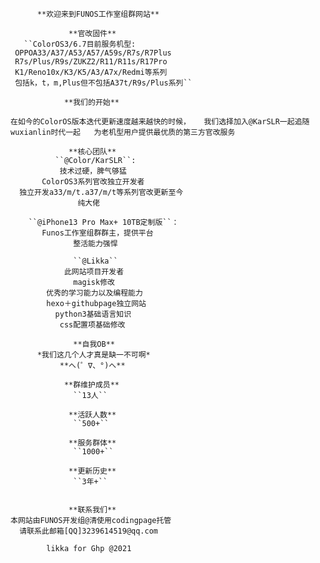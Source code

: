           **欢迎来到FUNOS工作室组群网站**

                 **官改固件**  
       ``ColorOS3/6.7目前服务机型: 
     OPPOA33/A37/A53/A57/A59s/R7s/R7Plus  
     R7s/Plus/R9s/ZUKZ2/R11/R11s/R17Pro  
     K1/Reno10x/K3/K5/A3/A7x/Redmi等系列  
     包括k，t，m,Plus但不包括A37t/R9s/Plus系列``

                **我们的开始**  
``在如今的ColorOS版本迭代更新速度越来越快的时候，  
    我们选择加入@KarSLR一起追随wuxianlin时代一起  
       为老机型用户提供最优质的第三方官改服务``

                 **核心团队**  
              ``@Color/KarSLR``:  
               技术过硬，脾气够猛  
           ColorOS3系列官改独立开发者
      独立开发a33/m/t.a37/m/t等系列官改更新至今  
                   纯大佬  

        ``@iPhone13 Pro Max+ 10TB定制版``：  
           Funos工作室组群群主，提供平台  
                  整活能力强悍  

                  ``@Likka``  
                此网站项目开发者  
                  magisk修改  
            优秀的学习能力以及编程能力  
            hexo＋githubpage独立网站  
              python3基础语言知识  
               css配置项基础修改  

                  **自我OB**  
          *我们这几个人才真是缺一不可啊*  
               **へ(゜∇、°)へ**

                **群维护成员**  
                  ``13人``

                 **活跃人数**  
                  ``500+``

                 **服务群体**  
                  ``1000+``

                 **更新历史**  
                  ``3年+``


                 **联系我们**  
    本网站由FUNOS开发组@清使用codingpage托管
      请联系此邮箱[QQ]3239614519@qq.com  

            likka for Ghp @2021
